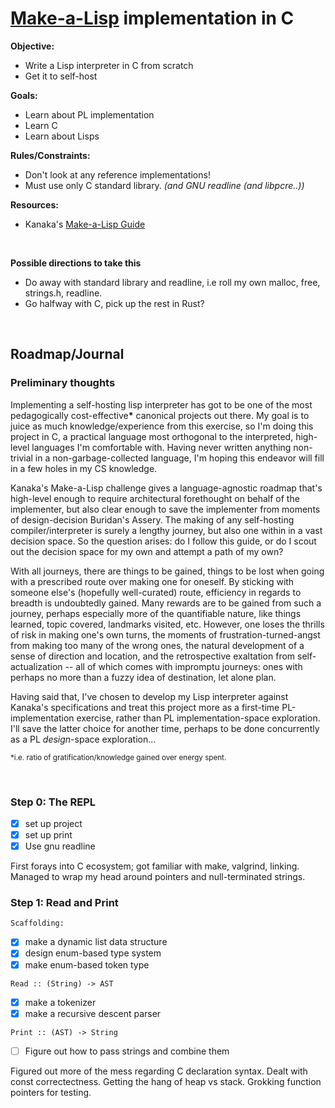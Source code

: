# [Make-a-Lisp](https://github.com/kanaka/mal) implementation in C

**Objective:**
- Write a Lisp interpreter in C from scratch
- Get it to self-host

**Goals:**
- Learn about PL implementation
- Learn C
- Learn about Lisps

**Rules/Constraints:**
- Don't look at any reference implementations!
- Must use only C standard library. *(and GNU readline (and libpcre..))*

**Resources:**
- Kanaka's [Make-a-Lisp Guide](https://github.com/sleep/mal/blob/master/process/guide.md)



<br/>

**Possible directions to take this**
- Do away with standard library and readline, i.e roll my own malloc, free, strings.h, readline.
- Go halfway with C, pick up the rest in Rust?

<br/>



## Roadmap/Journal

### Preliminary thoughts

Implementing a self-hosting lisp interpreter has got to be one of the most pedagogically cost-effective<b>*</b> canonical projects out there. My goal is to juice as much knowledge/experience from this exercise, so I'm doing this project in C, a practical language most orthogonal to the interpreted, high-level languages I'm comfortable with. Having never written anything non-trivial in a non-garbage-collected language, I'm hoping this endeavor will fill in a few holes in my CS knowledge.

Kanaka's Make-a-Lisp challenge gives a language-agnostic roadmap that's high-level enough to require architectural forethought on behalf of the implementer, but also clear enough to save the implementer from moments of design-decision Buridan's Assery. The making of any self-hosting compiler/interpreter is surely a lengthy journey, but also one within in a vast decision space. So the question arises: do I follow this guide, or do I scout out the decision space for my own and attempt a path of my own?

With all journeys, there are things to be gained, things to be lost when going with a prescribed route over making one for oneself. By sticking with someone else's (hopefully well-curated) route, efficiency in regards to breadth is undoubtedly gained. Many rewards are to be gained from such a journey, perhaps especially more of the quantifiable nature, like things learned, topic covered, landmarks visited, etc. However, one loses the thrills of risk in making one's own turns, the moments of frustration-turned-angst from making too many of the wrong ones, the natural development of a sense of direction and location, and the retrospective exaltation from self-actualization -- all of which comes with impromptu journeys: ones with perhaps no more than a fuzzy idea of destination, let alone plan.

Having said that, I've chosen to develop my Lisp interpreter against Kanaka's specifications and treat this project more as a first-time PL-implementation exercise, rather than PL implementation-space exploration. I'll save the latter choice for another time, perhaps to be done concurrently as a PL *design*-space exploration...

<sub>*i.e. ratio of gratification/knowledge gained over energy spent. </sub>

<br/>

### Step 0: The REPL
- [x] set up project
- [x] set up print
- [x] Use gnu readline

First forays into C ecosystem; got familiar with make, valgrind, linking. Managed to wrap my head around pointers and null-terminated strings.

### Step 1: Read and Print

`Scaffolding:`
- [x] make a dynamic list data structure
- [x] design enum-based type system
- [x] make enum-based token type

`Read :: (String) -> AST`
- [x] make a tokenizer
- [x] make a recursive descent parser

`Print :: (AST) -> String`
- [ ] Figure out how to pass strings and combine them

Figured out more of the mess regarding C declaration syntax. Dealt with const correctectness. Getting the hang of heap vs stack. Grokking function pointers for testing.
